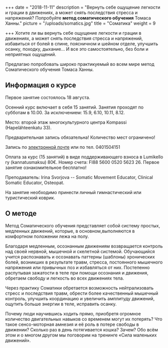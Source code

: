 +++
date = "2018-11-11"
description = "Вернуть себе ощущение легкости и грации в движениях, а может снять последствия стресса и напряжений? Попробуйте **метод соматического обучения** Томаса Ханны."
picture = "/uploads/somatics.jpg"
title = "Cоматика"
weight = 9

+++
Хотите ли вы вернуть себе ощущение легкости и грации в движениях, а может снять последствия стресса и напряжений, избавиться от болей в спине, поясничном и шейном отделе, улучшить осанку, походку, дыхание… И все это самостоятельно, без боли и неприятных ощущений.

Предлагаю попробовать широко практикуемый во всем мире метод Соматического обучения Томаса Ханны.

## Информация о курсе

Первое занятие состоялось 18 августа.

Осенний курс включает в себя 15 занятий. Занятия проходят по субботам в 10.00. За исключением: 15.9, 6.10, 10.11, 8.12.

Место: второй этаж многокультурного центра Kompassi (Hapelähteenkatu 33).

Предварительная запись обязательна! Количество мест ограничено!

Запись по [электронной почте](mailto:valproshkina@gmail.com) или по тел. 0401504151

Оплата за курс (15 занятий) в виде поддерживающего взноса в Lumikello ry (kannatusmaksu) 80€. Номер счета: FI88 5600 0520 5623 26. Первое занятие ознакомительное бесплатно! 

Преподаватель: Irina Svorjova -- Somatic Movement Educator, Clinical Somatic Educator, Osteopat. 

На занятие необходимо принести личный гимнастический или туристический коврик.

## О методе

Метод Соматического обучения представляет собой систему простых, медленных движений, которые, в основном,выполняются в комфортном положении лежа на полу.

Благодаря медленным, осознанным движениям возвращается контроль над своей нервной, мышечной и скелетной системой. Обучающийся учится распознавать и осознавать паттерны (шаблоны) хронических болей, возникших в результате травм, стресса, постоянного мышечного напряжения или привычных поз и избавляться от них. Постепенно распутывая зажатости в теле при помощи осознания и движения, обретаем свободу и легкость во всех движениях тела.

Через практику Соматики обретается возможность нейтрализовать стресс и последствия травм, обрести более качественный мышечный контроль, улучшить координацию и увеличить амплитуду движений, ощутить больше энергии в теле, исправить осанку.

Почему люди научившись ходить прямо, приобретя огромное количество двигательных навыков со временем могут их потерять? Что такое сенсо-моторная амнезия и её роль в потере свободы в движении? Сколько раз в день потягивается кошка? Зачем? Обо всём этом и о многом другом мы поговорим на тренинге «Сила маленьких движений».